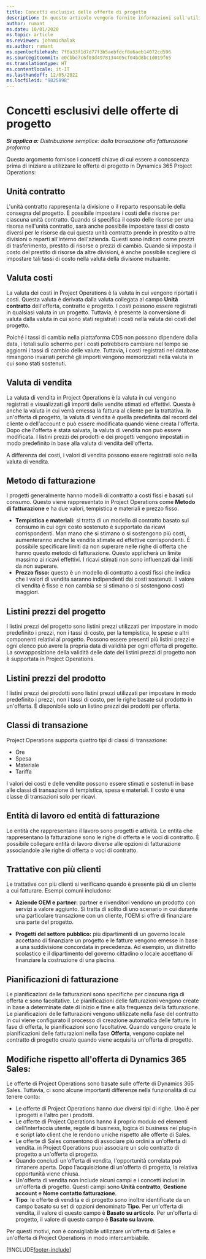 ```yaml
---
title: Concetti esclusivi delle offerte di progetto
description: In questo articolo vengono fornite informazioni sull'utilizzo delle offerte di progetto in Project Operations.
author: rumant
ms.date: 10/01/2020
ms.topic: article
ms.reviewer: johnmichalak
ms.author: rumant
ms.openlocfilehash: 7f0a33f1d7d77f3b5aebfdcf8e6aeb14072cd596
ms.sourcegitcommit: e0cbbe7c6f03d4978134405cf04bd8bc1d019f65
ms.translationtype: HT
ms.contentlocale: it-IT
ms.lasthandoff: 12/05/2022
ms.locfileid: "9825898"
---
```

# <a name="concepts-unique-to-project-quotes"></a>Concetti esclusivi delle offerte di progetto

_**Si applica a:** Distribuzione semplice: dalla transazione alla fatturazione proforma_


Questo argomento fornisce i concetti chiave di cui essere a conoscenza prima di iniziare a utilizzare le offerte di progetto in Dynamics 365 Project Operations:

## <a name="contracting-unit"></a>Unità contratto

L'unità contratto rappresenta la divisione o il reparto responsabile della consegna del progetto. È possibile impostare i costi delle risorse per ciascuna unità contratto. Quando si specifica il costo delle risorse per una risorsa nell'unità contratto, sarà anche possibile impostare tassi di costo diversi per le risorse da cui questa unità contratto prende in prestito o altre divisioni o reparti all'interno dell'azienda. Questi sono indicati come prezzi di trasferimento, prestito di risorse o prezzi di cambio. Quando si imposta il costo del prestito di risorse da altre divisioni, è anche possibile scegliere di impostare tali tassi di costo nella valuta della divisione mutuante.

## <a name="cost-currency"></a>Valuta costi

La valuta dei costi in Project Operations è la valuta in cui vengono riportati i costi. Questa valuta è derivata dalla valuta collegata al campo **Unità contratto** dell'offerta, contratto e progetto. I costi possono essere registrati in qualsiasi valuta in un progetto. Tuttavia, è presente la conversione di valuta dalla valuta in cui sono stati registrati i costi nella valuta dei costi del progetto.

Poiché i tassi di cambio nella piattaforma CDS non possono dipendere dalla data, i totali sullo schermo per i costi potrebbero cambiare nel tempo se aggiorni i tassi di cambio delle valute. Tuttavia, i costi registrati nel database rimangono invariati perché gli importi vengono memorizzati nella valuta in cui sono stati sostenuti.

## <a name="sales-currency"></a>Valuta di vendita

La valuta di vendita in Project Operations è la valuta in cui vengono registrati e visualizzati gli importi delle vendite stimati ed effettivi. Questa è anche la valuta in cui verrà emessa la fattura al cliente per la trattativa. In un'offerta di progetto, la valuta di vendita è quella predefinita dal record del cliente o dell'account e può essere modificata quando viene creata l'offerta. Dopo che l'offerta è stata salvata, la valuta di vendita non può essere modificata. I listini prezzi dei prodotti e dei progetti vengono impostati in modo predefinito in base alla valuta di vendita dell'offerta.

A differenza dei costi, i valori di vendita possono essere registrati solo nella valuta di vendita.

## <a name="billing-method"></a>Metodo di fatturazione

I progetti generalmente hanno modelli di contratto a costi fissi e basati sul consumo. Questo viene rappresentato in Project Operations come **Metodo di fatturazione** e ha due valori, tempistica e materiali e prezzo fisso.

- **Tempistica e materiali:** si tratta di un modello di contratto basato sul consumo in cui ogni costo sostenuto è supportato da ricavi corrispondenti. Man mano che si stimano o si sostengono più costi, aumenteranno anche le vendite stimate ed effettive corrispondenti. È possibile specificare limiti da non superare nelle righe di offerta che hanno questo metodo di fatturazione. Questo applicherà un limite massimo ai ricavi effettivi. I ricavi stimati non sono influenzati dai limiti da non superare.
- **Prezzo fisso:** questo è un modello di contratto a costi fissi che indica che i valori di vendita saranno indipendenti dai costi sostenuti. Il valore di vendita è fisso e non cambia se si stimano o si sostengono costi maggiori.

## <a name="project-price-lists"></a>Listini prezzi del progetto

I listini prezzi del progetto sono listini prezzi utilizzati per impostare in modo predefinito i prezzi, non i tassi di costo, per la tempistica, le spese e altri componenti relativi al progetto. Possono essere presenti più listini prezzi e ogni elenco può avere la propria data di validità per ogni offerta di progetto. La sovrapposizione della validità delle date dei listini prezzi di progetto non è supportata in Project Operations.

## <a name="product-price-lists"></a>Listini prezzi del prodotto

I listini prezzi dei prodotti sono listini prezzi utilizzati per impostare in modo predefinito i prezzi, non i tassi di costo, per le righe basate sul prodotto in un'offerta. È disponibile solo un listino prezzi dei prodotti per offerta.

## <a name="transaction-classes"></a>Classi di transazione

Project Operations supporta quattro tipi di classi di transazione:

- Ore
- Spesa
- Materiale
- Tariffa

I valori dei costi e delle vendite possono essere stimati e sostenuti in base alle classi di transazione di tempistica, spesa e materiali. Il costo è una classe di transazioni solo per ricavi.

## <a name="work-entities-and-billing-entities"></a>Entità di lavoro ed entità di fatturazione

Le entità che rappresentano il lavoro sono progetti e attività. Le entità che rappresentano la fatturazione sono le righe di offerta e le voci di contratto. È possibile collegare entità di lavoro diverse alle opzioni di fatturazione associandole alle righe di offerta o voci di contratto.

## <a name="multi-customer-deals"></a>Trattative con più clienti

Le trattative con più clienti si verificano quando è presente più di un cliente a cui fatturare. Esempi comuni includono:

- **Aziende OEM e partner:** partner e rivenditori vendono un prodotto con servizi a valore aggiunto. Si tratta di solito di uno scenario in cui durante una particolare transazione con un cliente, l'OEM si offre di finanziare una parte del progetto. 

- **Progetti del settore pubblico:** più dipartimenti di un governo locale accettano di finanziare un progetto e le fatture vengono emesse in base a una suddivisione concordata in precedenza. Ad esempio, un distretto scolastico e il dipartimento del governo cittadino o locale accettano di finanziare la costruzione di una piscina.

## <a name="invoice-schedules"></a>Pianificazioni di fatturazione

Le pianificazioni delle fatturazioni sono specifiche per ciascuna riga di offerta e sono facoltative. Le pianificazioni delle fatturazioni vengono create in base a determinate date di inizio e fine e alla frequenza della fatturazione. Le pianificazioni delle fatturazioni vengono utilizzate nella fase del contratto in cui viene configurato il processo di creazione automatica delle fatture. In fase di offerta, le pianificazioni sono facoltative. Quando vengono create le pianificazioni delle fatturazioni nella fase **Offerta**, vengono copiate nel contratto di progetto creato quando viene acquisita un'offerta di progetto.

## <a name="changes-from-dynamics-365-sales-quote"></a>Modifiche rispetto all'offerta di Dynamics 365 Sales:

Le offerte di Project Operations sono basate sulle offerte di Dynamics 365 Sales. Tuttavia, ci sono alcune importanti differenze nella funzionalità di cui tenere conto:


- Le offerte di Project Operations hanno due diversi tipi di righe. Uno è per i progetti e l'altro per i prodotti.
- Le offerte di Project Operations hanno il proprio modulo ed elementi dell'interfaccia utente, regole di business, logica di business nei plug-in e script lato client che le rendono uniche rispetto alle offerte di Sales.
- Le offerte di Sales consentono di associare più ordini a un'offerta di vendita. in Project Operations puoi associare un solo contratto di progetto a un'offerta di progetto.
- Quando concludi un'offerta di vendita, l'opportunità correlata può rimanere aperta. Dopo l'acquisizione di un'offerta di progetto, la relativa opportunità viene chiusa.
- Un'offerta di vendita non include alcuni campi e i concetti inclusi in un'offerta di progetto. Questi campi sono **Unità contratto**, **Gestione account** e **Nome contatto fatturazione**.  
- **Tipo**: le offerte di vendita e di progetto sono inoltre identificate da un campo basato su set di opzioni denominato **Tipo**. Per un'offerta di vendita, il valore di questo campo è **Basato su articolo**. Per un'offerta di progetto, il valore di questo campo è **Basato su lavoro**.

Per questi motivi, non è consigliabile utilizzare un'offerta di Sales e un'offerta di Project Operations in modo intercambiabile.


[!INCLUDE[footer-include](../../includes/footer-banner.md)]
